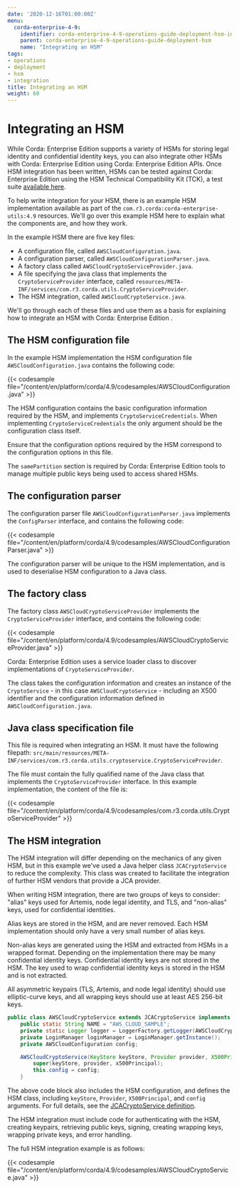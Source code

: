 ```yaml
---
date: '2020-12-16T01:00:00Z'
menu:
  corda-enterprise-4-9:
    identifier: corda-enterprise-4-9-operations-guide-deployment-hsm-integration
    parent: corda-enterprise-4-9-operations-guide-deployment-hsm
    name: "Integrating an HSM"
tags:
- operations
- deployment
- hsm
- integration
title: Integrating an HSM
weight: 60
---
```


# Integrating an HSM

While Corda: Enterprise Edition  supports a variety of HSMs for storing legal identity and confidential identity keys, you can also integrate other HSMs with Corda: Enterprise Edition  using Corda: Enterprise Edition  APIs. Once HSM integration has been written, HSMs can be tested against Corda: Enterprise Edition  using the HSM Technical Compatibility Kit (TCK), a test suite [available here](hsm-integration-tck.md).

To help write integration for your HSM, there is an example HSM implementation available as part of the `com.r3.corda:corda-enterprise-utils:4.9` resources. We'll go over this example HSM here to explain what the components are, and how they work.

In the example HSM there are five key files:

  - A configuration file, called `AWSCloudConfiguration.java`.
  - A configuration parser, called `AWSCloudConfigurationParser.java`.
  - A factory class called `AWSCloudCryptoServiceProvider.java`.
  - A file specifying the java class that implements the `CryptoServiceProvider` interface, called `resources/META-INF/services/com.r3.corda.utils.CryptoServiceProvider`.
  - The HSM integration, called `AWSCloudCryptoService.java`.


We'll go through each of these files and use them as a basis for explaining how to integrate an HSM with Corda: Enterprise Edition .

## The HSM configuration file

In the example HSM implementation the HSM configuration file `AWSCloudConfiguration.java` contains the following code:

{{< codesample file="/content/en/platform/corda/4.9/codesamples/AWSCloudConfiguration.java" >}}

The HSM configuration contains the basic configuration information required by the HSM, and implements `CryptoServiceCredentials`. When implementing `CryptoServiceCredentials` the only argument should be the configuration class itself.

Ensure that the configuration options required by the HSM correspond to the configuration options in this file.

The `samePartition` section is required by Corda: Enterprise Edition  tools to manage multiple public keys being used to access shared HSMs.

## The configuration parser

The configuration parser file `AWSCloudConfigurationParser.java` implements the `ConfigParser` interface, and contains the following code:

{{< codesample file="/content/en/platform/corda/4.9/codesamples/AWSCloudConfigurationParser.java" >}}

The configuration parser will be unique to the HSM implementation, and is used to deserialise HSM configuration to a Java class.

## The factory class

The factory class `AWSCloudCryptoServiceProvider` implements the `CryptoServiceProvider` interface, and contains the following code:

{{< codesample file="/content/en/platform/corda/4.9/codesamples/AWSCloudCryptoServiceProvider.java" >}}

Corda: Enterprise Edition  uses a service loader class to discover implementations of `CryptoServiceProvider`.

The class takes the configuration information and creates an instance of the `CryptoService` - in this case `AWSCloudCryptoService` - including an X500 identifier and the configuration information defined in `AWSCloudConfiguration.java`.

## Java class specification file

This file is required when integrating an HSM. It must have the following filepath: `src/main/resources/META-INF/services/com.r3.corda.utils.cryptoservice.CryptoServiceProvider`.

The file must contain the fully qualified name of the Java class that implements the `CryptoServiceProvider` interface. In this example implementation, the content of the file is:

{{< codesample file="/content/en/platform/corda/4.9/codesamples/com.r3.corda.utils.CryptoServiceProvider" >}}

## The HSM integration

The HSM integration will differ depending on the mechanics of any given HSM, but in this example we've used a Java helper class `JCACryptoService` to reduce the complexity. This class was created to facilitate the integration of further HSM vendors that provide a JCA provider.

When writing HSM integration, there are two groups of keys to consider: "alias" keys used for Artemis, node legal identity, and TLS, and "non-alias" keys, used for confidential identities.

Alias keys are stored in the HSM, and are never removed. Each HSM implementation should only have a very small number of alias keys.

Non-alias keys are generated using the HSM and extracted from HSMs in a wrapped format. Depending on the implementation there may be many confidential identity keys. Confidential identity keys are not stored in the HSM. The key used to wrap confidential identity keys is stored in the HSM and is not extracted.

All asymmetric keypairs (TLS, Artemis, and node legal identity) should use elliptic-curve keys, and all wrapping keys should use at least AES 256-bit keys.

```java
public class AWSCloudCryptoService extends JCACryptoService implements CryptoServiceAdmin {
    public static String NAME = "AWS_CLOUD_SAMPLE";
    private static Logger logger = LoggerFactory.getLogger(AWSCloudCryptoService.class);
    private LoginManager loginManager = LoginManager.getInstance();
    private AWSCloudConfiguration config;

    AWSCloudCryptoService(KeyStore keyStore, Provider provider, X500Principal x500Principal, AWSCloudConfiguration config) {
        super(keyStore, provider, x500Principal);
        this.config = config;
    }
```

The above code block also includes the HSM configuration, and defines the HSM class, including `keyStore`, `Provider`, `X500Principal`, and `config` arguments. For full details, see the [JCACryptoService definition](../../../codesamples/JCACryptoService.kt).

The HSM integration must include code for authenticating with the HSM, creating keypairs, retrieving public keys, signing, creating wrapping keys, wrapping private keys, and error handling.

The full HSM integration example is as follows:

{{< codesample file="/content/en/platform/corda/4.9/codesamples/AWSCloudCryptoService.java" >}}
